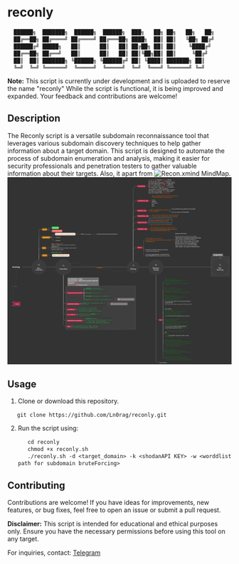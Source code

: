 # reconly


      ██████╗  ███████╗  ██████╗  ██████╗  ███╗   ██╗ ██╗   ██╗   ██╗
      ██╔══██╗ ██╔════╝ ██╔════╝ ██╔═══██╗ ████╗  ██║ ██║   ╚██╗ ██╔╝
      ██████╔╝ █████╗   ██║      ██║   ██║ ██╔██╗ ██║ ██║    ╚████╔╝
      ██╔══██╗ ██╔══╝   ██║      ██║   ██║ ██║╚██╗██║ ██║     ╚██╔╝
      ██║  ██║ ███████╗ ╚██████╗ ╚██████╔╝ ██║ ╚████║ ███████╗ ██║
      ╚═╝  ╚═╝ ╚══════╝  ╚═════╝  ╚═════╝  ╚═╝  ╚═══╝ ╚══════╝ ╚═╝


**Note:** This script is currently under development and is uploaded to reserve the name "reconly" While the script is functional, it is being improved and expanded. Your feedback and contributions are welcome!

## Description

The Reconly script is a versatile subdomain reconnaissance tool that leverages various subdomain discovery techniques to help gather information about a target domain. This script is designed to automate the process of subdomain enumeration and analysis, making it easier for security professionals and penetration testers to gather valuable information about their targets.
Also, it apart from ![Recon.xmind](https://github.com/Ln0rag/reconly/blob/main/Recon.xmind) MindMap.
![Recon.xmind.png](/Recon.xmind.png)

## Usage

1. Clone or download this repository.
  ```
     git clone https://github.com/Ln0rag/reconly.git
  ```
2. Run the script using:
   ```
      cd reconly
      chmod +x reconly.sh
      ./reconly.sh -d <target_domain> -k <shodanAPI KEY> -w <worddlist path for subdomain bruteForcing>
   ```

## Contributing

Contributions are welcome! If you have ideas for improvements, new features, or bug fixes, feel free to open an issue or submit a pull request.


**Disclaimer:** This script is intended for educational and ethical purposes only. Ensure you have the necessary permissions before using this tool on any target.

For inquiries, contact: [Telegram](https://t.me/Ln0rag)
